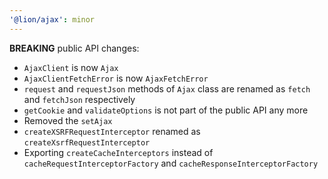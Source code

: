 ```yaml
---
'@lion/ajax': minor
---
```


**BREAKING** public API changes:

- `AjaxClient` is now `Ajax`
- `AjaxClientFetchError` is now `AjaxFetchError`
- `request` and `requestJson` methods of `Ajax` class are renamed as `fetch` and `fetchJson` respectively
- `getCookie` and `validateOptions` is not part of the public API any more
- Removed the `setAjax`
- `createXSRFRequestInterceptor` renamed as `createXsrfRequestInterceptor`
- Exporting `createCacheInterceptors` instead of `cacheRequestInterceptorFactory` and `cacheResponseInterceptorFactory`
